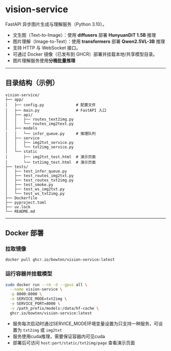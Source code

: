 # vision-service

FastAPI 异步图片生成与理解服务（Python 3.10）。  

- 文生图（Text-to-Image）：使用 **diffusers** 部署 **HunyuanDiT 1.5B** 推理
- 图片理解（Image-to-Text）：使用 **transformers** 部署 **Qwen2.5VL-3B** 推理
- 支持 HTTP 与 WebSocket 接口。
- 可通过 Docker 镜像（已发布到 GHCR）部署并挂载本地/共享模型目录。
- 图片理解服务使用**分桶批量推理**

---

## 目录结构（示例）

```
vision-service/
├── app/
│   ├── config.py              # 配置文件
│   ├── main.py                # FastAPI 入口
│   ├── api/
│   │   ├── routes_text2img.py
│   │   └── routes_img2text.py
│   ├── models
│   │   └── infer_queue.py     # 推理队列
│   ├── service
│   │   ├── img2txt_service.py
│   │   └── txt2img_service.py
│   └── static
│       ├── img2txt_test.html  # 演示页面
│       └── txt2img_test.html  # 演示页面
├── tests/
│   ├── test_infer_queue.py
│   ├── test_routes_img2txt.py
│   ├── test_routes_txt2img.py
│   ├── test_smoke.py
│   ├── test_ws_img2txt.py
│   └── test_ws_txt2img.py
├── Dockerfile
├── pyproject.toml
├── uv.lock
└── README.md
```

---

## Docker 部署

### 拉取镜像

```bash
docker pull ghcr.io/bowten/vision-service:latest
```

### 运行容器并挂载模型

```bash
sudo docker run --rm -d --gpus all \
  --name vision-service \
  -p 8000:8000 \
  -e SERVICE_MODE=txt2img \
  -e SERVICE_PORT=8000 \
  -v /path_prefix/models:/data/hf-cache \
  ghcr.io/bowten/vision-service:latest
```

- 服务每次启动时通过SERVICE_MODE环境变量设置为只支持一种服务，可设置为 `txt2img` 或 `img2txt`
- 服务使用cuda推理，需要保证容器内可见cuda 
- 部署后可访问 `host:port/static/txt2img/page` 查看演示页面